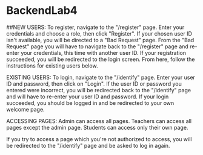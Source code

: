 # BackendLab4
##NEW USERS:
To register, navigate to the "/register" page.
Enter your credentials and choose a role, then click "Register".
If your chosen user ID isn't available, you will be directed to a "Bad Request" page.
From the "Bad Request" page you will have to navigate back to the "/register" page and
re-enter your credentials, this time with another user ID.
If your registration succeeded, you will be redirected to the login screen.
From here, follow the instructions for existing users below.

EXISTING USERS:
To login, navigate to the "/identify" page.
Enter your user ID and password, then click on "Login".
If the user ID or password you entered were incorrect, you will be redirected back to the
"/identify" page and will have to re-enter your user ID and password.
If your login succeeded, you should be logged in and be redirected to your own welcome page.

ACCESSING PAGES:
Admin can access all pages.
Teachers can access all pages except the admin page.
Students can access only their own page.

If you try to access a page which you're not authorized to access, you will be redirected to the "/identify"
page and be asked to log in again.
